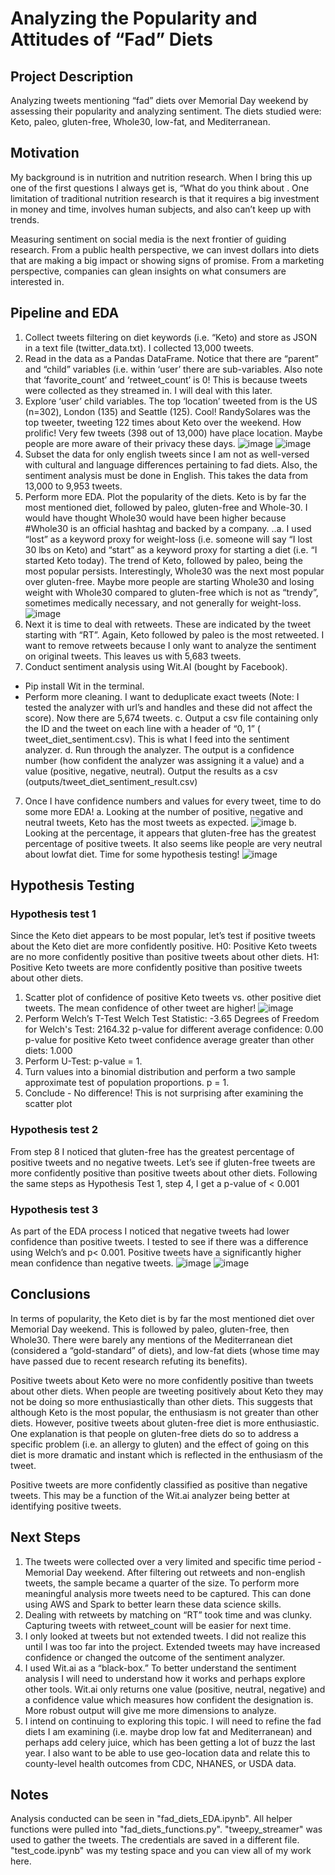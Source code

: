 # Analyzing the Popularity and Attitudes of “Fad” Diets

## Project Description
Analyzing tweets mentioning “fad” diets over Memorial Day weekend by assessing their popularity and analyzing sentiment. The diets studied were: Keto, paleo, gluten-free, Whole30, low-fat, and Mediterranean.

## Motivation
My background is in nutrition and nutrition research. When I bring this up one of the first questions I always get is, “What do you think about <insert fad diet>. One limitation of traditional nutrition research is that it requires a big investment in money and time, involves human subjects, and also can’t keep up with trends.

Measuring sentiment on social media is the next frontier of guiding research. From a public health perspective, we can invest dollars into diets that are making a big impact or showing signs of promise. From a marketing perspective, companies can glean insights on what consumers are interested in.

## Pipeline and EDA
1. Collect tweets filtering on diet keywords (i.e. “Keto) and store as JSON in a text file (twitter_data.txt). I collected 13,000 tweets.
2. Read in the data as a Pandas DataFrame. Notice that there are “parent” and “child” variables (i.e. within ‘user’ there are sub-variables. Also note that ‘favorite_count’ and ‘retweet_count’ is 0! This is because tweets were collected as they streamed in. I will deal with this later.
3. Explore ‘user’ child variables. The top ‘location’ tweeted from is the US (n=302), London (135) and Seattle (125). Cool! RandySolares was the top tweeter, tweeting 122 times about Keto over the weekend. How prolific! Very few tweets (398 out of 13,000) have place location. Maybe people are more aware of their privacy these days.
![image](images/top_locations.png)
![image](images/top_users.png)
4. Subset the data for only english tweets since I am not as well-versed with cultural and language differences pertaining to fad diets. Also, the sentiment analysis must be done in English. This takes the data from 13,000 to 9,953 tweets.
5. Perform more EDA. Plot the popularity of the diets. Keto is by far the most mentioned diet, followed by paleo, gluten-free and Whole-30. I would have thought Whole30 would have been higher because #Whole30 is an official hashtag and backed by a company.
..a. I used “lost” as a keyword proxy for weight-loss (i.e. someone will say “I lost 30 lbs on Keto) and “start” as a keyword proxy for starting a diet (i.e. “I started Keto today). The trend of Keto, followed by paleo, being the most popular persists. Interestingly, Whole30 was the next most popular over gluten-free. Maybe more people are starting Whole30 and losing weight with Whole30 compared to gluten-free which is not as “trendy”, sometimes medically necessary, and not generally for weight-loss.
![image](images/Popularity_of_fad_diets.png)
6. Next it is time to deal with retweets. These are indicated by the tweet starting with “RT”. Again, Keto followed by paleo is the most retweeted. I want to remove retweets because I only want to analyze the sentiment on original tweets. This leaves us with 5,683 tweets.
7. Conduct sentiment analysis using Wit.AI (bought by Facebook).
  * Pip install Wit in the terminal.
  * Perform more cleaning. I want to deduplicate exact tweets (Note: I tested the analyzer with url’s and handles and these did not affect the score). Now there are 5,674 tweets.
    c. Output a csv file containing only the ID and the tweet on each line with a header of “0, 1” ( tweet_diet_sentiment.csv). This is what I feed into the sentiment analyzer.
    d. Run through the analyzer. The output is a confidence number (how confident the analyzer was assigning it a value) and a value (positive, negative, neutral). Output the results as a csv (outputs/tweet_diet_sentiment_result.csv)
7. Once I have confidence numbers and values for every tweet, time to do some more EDA!
    a. Looking at the number of positive, negative and neutral tweets, Keto has the most tweets as expected.
![image](images/Keto_diet_sentiment.png)
    b. Looking at the percentage, it appears that gluten-free has the greatest percentage of positive tweets. It also seems like people are very neutral about lowfat diet. Time for some hypothesis testing!
![image](images/Percent_Values_Tweets_by_Diet.png)

## Hypothesis Testing
### Hypothesis test 1
Since the Keto diet appears to be most popular, let’s test if positive tweets about the Keto diet are more confidently positive. H0: Positive Keto tweets are no more confidently positive than positive tweets about other diets. H1: Positive Keto tweets are more confidently positive than positive tweets about other diets.
1. Scatter plot of confidence of positive Keto tweets vs. other positive diet tweets. The mean confidence of other tweet are higher!
![image](images/Confidence_of_Pos_Keto.png)
2. Perform Welch’s T-Test
Welch Test Statistic: -3.65
Degrees of Freedom for Welch's Test: 2164.32
p-value for different average confidence: 0.00
p-value for positive Keto tweet confidence average greater than other diets: 1.000
3. Perform U-Test: p-value = 1.
4. Turn values into a binomial distribution and perform a two sample approximate test of population proportions. p = 1.
5. Conclude - No difference! This is not surprising after examining the scatter plot

### Hypothesis test 2
From step 8 I noticed that gluten-free has the greatest percentage of positive tweets and no negative tweets. Let’s see if gluten-free tweets are more confidently positive than positive tweets about other diets. Following the same steps as Hypothesis Test 1, step 4, I get a p-value of < 0.001

### Hypothesis test 3
As part of the EDA process I noticed that negative tweets had lower confidence than positive tweets. I tested to see if there was a difference using Welch’s and p< 0.001. Positive tweets have a significantly higher mean confidence than negative tweets.
![image](images/Confidence_box_plots.png)
![image](images/Confidence_of_Pos.png)


## Conclusions
In terms of popularity, the Keto diet is by far the most mentioned diet over Memorial Day weekend. This is followed by paleo, gluten-free, then Whole30. There were barely any mentions of the Mediterranean diet (considered a “gold-standard” of diets), and low-fat diets (whose time may have passed due to recent research refuting its benefits).

Positive tweets about Keto were no more confidently positive than tweets about other diets. When people are tweeting positively about Keto they may not be doing so more enthusiastically than other diets. This suggests that although Keto is the most popular, the enthusiasm is not greater than other diets. However, positive tweets about gluten-free diet is more enthusiastic. One explanation is that people on gluten-free diets do so to address a specific problem (i.e. an allergy to gluten) and the effect of going on this diet is more dramatic and instant which is reflected in the enthusiasm of the tweet.

Positive tweets are more confidently classified as positive than negative tweets. This may be a function of the Wit.ai analyzer being better at identifying positive tweets.

## Next Steps
1. The tweets were collected over a very limited and specific time period - Memorial Day weekend. After filtering out retweets and non-english tweets, the sample became a quarter of the size. To perform more meaningful analysis more tweets need to be captured. This can done using AWS and Spark to better learn these data science skills.  
2. Dealing with retweets by matching on “RT” took time and was clunky. Capturing tweets with retweet_count will be easier for next time.
3. I only looked at tweets but not extended tweets. I did not realize this until I was too far into the project. Extended tweets may have increased confidence or changed the outcome of the sentiment analyzer.
4. I used Wit.ai as a “black-box.” To better understand the sentiment analysis I will need to understand how it works and perhaps explore other tools. Wit.ai only returns one value (positive, neutral, negative) and a confidence value which measures how confident the designation is.  More robust output will give me more dimensions to analyze.
5. I intend on continuing to exploring this topic. I will need to refine the fad diets I am examining (i.e. maybe drop low fat and Mediterranean) and perhaps add celery juice, which has been getting a lot of buzz the last year. I also want to be able to use geo-location data and relate this to county-level health outcomes from CDC, NHANES, or USDA data.

## Notes
Analysis conducted can be seen in "fad_diets_EDA.ipynb". All helper functions were pulled into "fad_diets_functions.py". "tweepy_streamer" was used to gather the tweets. The credentials are saved in a different file. "test_code.ipynb" was my testing space and you can view all of my work here.
